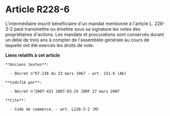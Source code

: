 # Article R228-6

L'intermédiaire inscrit bénéficiaire d'un mandat mentionné à l'article L. 228-3-2 peut transmettre ou émettre sous sa
signature les votes des propriétaires d'actions. Les mandats et procurations sont conservés durant un délai de trois ans à
compter de l'assemblée générale au cours de laquelle ont été exercés les droits de vote.

**Liens relatifs à cet article**

	**Anciens textes**:

	  - Décret n°67-236 du 23 mars 1967 - art. 151-6 (Ab)

	**Codifié par**:

	  - Décret n°2007-431 2007-03-25 JORF 27 mars 2007

	**Cite**:

	  - Code de commerce. - art. L228-3-2 (M)
